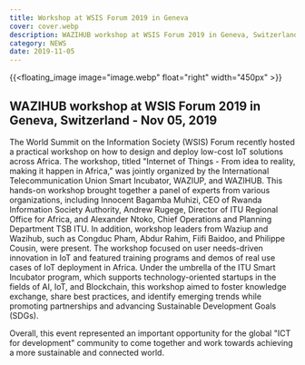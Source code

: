 ```yaml
---
title: Workshop at WSIS Forum 2019 in Geneva
cover: cover.webp
description: WAZIHUB workshop at WSIS Forum 2019 in Geneva, Switzerland - Nov 05, 2019
category: NEWS
date: 2019-11-05
---
```


<!-- ![image](image.webp) -->
{{<floating_image image="image.webp" float="right" width="450px" >}}

## WAZIHUB workshop at WSIS Forum 2019 in Geneva, Switzerland - Nov 05, 2019

The World Summit on the Information Society (WSIS) Forum recently hosted a practical workshop on how to design and deploy low-cost IoT solutions across Africa. The workshop, titled "Internet of Things - From idea to reality, making it happen in Africa," was jointly organized by the International Telecommunication Union Smart Incubator, WAZIUP, and WAZIHUB.
This hands-on workshop brought together a panel of experts from various organizations, including Innocent Bagamba Muhizi, CEO of Rwanda Information Society Authority, Andrew Rugege, Director of ITU Regional Office for Africa, and Alexander Ntoko, Chief Operations and Planning Department TSB ITU. In addition, workshop leaders from Waziup and Wazihub, such as Congduc Pham, Abdur Rahim, Fiifi Baidoo, and Philippe Cousin, were present.
The workshop focused on user needs-driven innovation in IoT and featured training programs and demos of real use cases of IoT deployment in Africa. Under the umbrella of the ITU Smart Incubator program, which supports technology-oriented startups in the fields of AI, IoT, and Blockchain, this workshop aimed to foster knowledge exchange, share best practices, and identify emerging trends while promoting partnerships and advancing Sustainable Development Goals (SDGs).

Overall, this event represented an important opportunity for the global "ICT for development" community to come together and work towards achieving a more sustainable and connected world.
